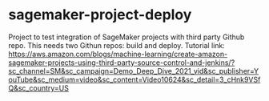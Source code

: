 # sagemaker-project-deploy
Project to test integration of SageMaker projects with third party Github repo. This needs two Githun repos: build and deploy.
Tutorial link: https://aws.amazon.com/blogs/machine-learning/create-amazon-sagemaker-projects-using-third-party-source-control-and-jenkins/?sc_channel=SM&sc_campaign=Demo_Deep_Dive_2021_vid&sc_publisher=YouTube&sc_medium=video&sc_content=Video10624&sc_detail=3_cHnk9VSfQ&sc_country=US
